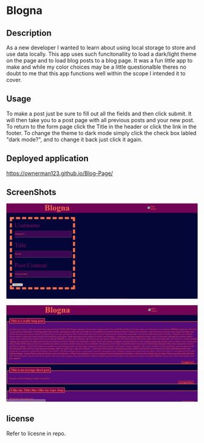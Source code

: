 # Blogna

## Description

As a new developer I wanted to learn about using local storage to store and use data locally. This app uses such funcitonallity to load a dark/light theme on the page and to load blog posts to a blog page. It was a fun little app to make and while my color choices may be a little questionalble theres no doubt to me that this app functions well within the scope I intended it to cover.

## Usage

To make a post just be sure to fill out all the fields and then click submit. It will then take you to a post page with all previous posts and your new post. To return to the form page click the Title in the header or click the link in the footer. 
To change the theme to dark mode simply click the check box labled "dark mode?", and to change it back just click it again.

## Deployed application

https://ownerman123.github.io/Blog-Page/

## ScreenShots

!["Blogna form page"](./assets/images/blogna-form-page.png)

!["Blogna post page"](./assets/images/blogna-post-page.png)

## license

Refer to licesne in repo.
